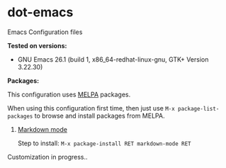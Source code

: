 # dot-emacs

Emacs Configuration files

**Tested on versions:**
- GNU Emacs 26.1 (build 1, x86_64-redhat-linux-gnu, GTK+ Version 3.22.30)


**Packages:**

This configuration uses [MELPA](https://melpa.org) packages.

When using this configuration first time, then just use `M-x
package-list-packages` to browse and install packages from MELPA.

1. [Markdown mode](https://stable.melpa.org/#/markdown-mode)

   Step to install: `M-x package-install RET markdown-mode RET`


Customization in progress..
